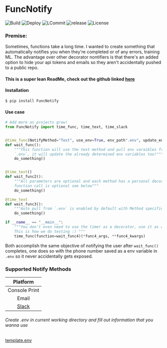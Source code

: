 # FuncNotify

![Build](https://img.shields.io/github/workflow/status/kevinfjiang/FuncNotify/CI) ![Deploy](https://img.shields.io/github/workflow/status/kevinfjiang/FuncNotify/CD)
![LCommit](https://img.shields.io/github/last-commit/kevinfjiang/FuncNotify) ![release](https://img.shields.io/github/v/release/kevinfjiang/FuncNotify?include_prereleases)
![License](https://img.shields.io/github/license/kevinfjiang/FuncNotify.svg)
### **Premise:**
Sometimes, functions take a long time. I wanted to create something that automatically notifies you when they're completed or of any errors, training ML. The advantage over other decorator nontifiers is that there's an added option to hide your api tokens and emails so they aren't accidentally pushed to a public repo. 

#### This is a super lean ReadMe, check out the github linked [here](https://github.com/kevinfjiang/FuncNotify)

#### Installation
```$ pip install FuncNotify```
#### Use case
```python
# Add more as projects grow!
from FuncNotify import time_func, time_text, time_slack


@time_func(NotifyMethod="Text", use_env=True, env_path".env", update_env=True, cellphone="8001234567")
def wait_func():
    """This function will use the text method and pull env varaibles from
    `.env`, it will update the already determined env variables too!"""
    do_something()


@time_text()
def wait_func2():
    """All parameters are optional and each method has a personal decorator, even the 
    function call is optional see below"""
    do_something()

@time_text
def wait_func3():
    """Auto pull from `.env` is enabled by default with Method specific time decorators"""
    do_something()

if __name__ == "__main__":
    """You don't even need to use the timer as a decorator, use it as a normal function
    This is how we do testing :) """
    time_func(function=wait_func4)(*func4_args, **func4_kwargs)
```


Both accomplish the same objective of notifying the user after ```wait_func()``` completes, one does so with the phone number saved as a env variable in ```.env``` so it never accidentally gets exposed.

### Supported Notify Methods
|               Platform                |
| :-----------------------------------: |
|            Console Print              |
|            Email                      |
|        [Slack](https://slack.com/)    |

###### Create .env in current working directory and fill out information that you wanna use

[template.env](https://raw.githubusercontent.com/kevinfjiang/FuncNotify/master/template.env)